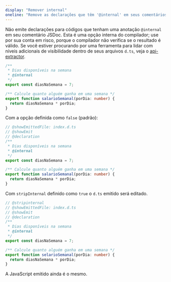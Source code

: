 ```yaml
---
display: "Remover internal"
oneline: "Remove as declarações que têm '@internal' em seus comentários JSDoc"
---
```


Não emite declarações para códigos que tenham uma anotação `@internal` em seu comentário JSDoc.
Esta é uma opção interna do compilador; use por sua conta em risco, porque o compilador não verifica se o resultado é válido.
Se você estiver procurando por uma ferramenta para lidar com níveis adicionais de visibilidade dentro de seus arquivos `d.ts`, veja o [api-extractor](https://api-extractor.com).

```ts twoslash
/**
 * Dias disponíveis na semana
 * @internal
 */
export const diasNaSemana = 7;

/** Calcule quanto alguém ganha em uma semana */
export function salarioSemanal(porDia: number) {
  return diasNaSemana * porDia;
}
```

Com a opção definida como `false` (padrão):

```ts twoslash
// @showEmittedFile: index.d.ts
// @showEmit
// @declaration
/**
 * Dias disponíveis na semana
 * @internal
 */
export const diasNaSemana = 7;

/** Calcule quanto alguém ganha em uma semana */
export function salarioSemanal(porDia: number) {
  return diasNaSemana * porDia;
}
```

Com `stripInternal` definido como `true` o `d.ts` emitido será editado.

```ts twoslash
// @stripinternal
// @showEmittedFile: index.d.ts
// @showEmit
// @declaration
/**
 * Dias disponíveis na semana
 * @internal
 */
export const diasNaSemana = 7;

/** Calcule quanto alguém ganha em uma semana */
export function selarioSemanal(porDia: number) {
  return diasNaSemana * porDia;
}
```

A JavaScript emitido ainda é o mesmo.

